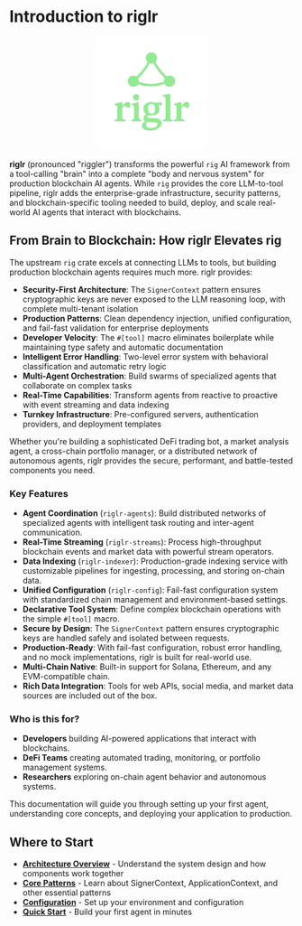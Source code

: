 # Introduction to riglr

<div align="center">
  <img src="logo.png" alt="riglr logo" width="200">
</div>

**riglr** (pronounced "riggler") transforms the powerful `rig` AI framework from a tool-calling "brain" into a complete "body and nervous system" for production blockchain AI agents. While `rig` provides the core LLM-to-tool pipeline, riglr adds the enterprise-grade infrastructure, security patterns, and blockchain-specific tooling needed to build, deploy, and scale real-world AI agents that interact with blockchains.

## From Brain to Blockchain: How riglr Elevates rig

The upstream `rig` crate excels at connecting LLMs to tools, but building production blockchain agents requires much more. riglr provides:

- **Security-First Architecture**: The `SignerContext` pattern ensures cryptographic keys are never exposed to the LLM reasoning loop, with complete multi-tenant isolation
- **Production Patterns**: Clean dependency injection, unified configuration, and fail-fast validation for enterprise deployments
- **Developer Velocity**: The `#[tool]` macro eliminates boilerplate while maintaining type safety and automatic documentation
- **Intelligent Error Handling**: Two-level error system with behavioral classification and automatic retry logic
- **Multi-Agent Orchestration**: Build swarms of specialized agents that collaborate on complex tasks
- **Real-Time Capabilities**: Transform agents from reactive to proactive with event streaming and data indexing
- **Turnkey Infrastructure**: Pre-configured servers, authentication providers, and deployment templates

Whether you're building a sophisticated DeFi trading bot, a market analysis agent, a cross-chain portfolio manager, or a distributed network of autonomous agents, riglr provides the secure, performant, and battle-tested components you need.

### Key Features

- **Agent Coordination** (`riglr-agents`): Build distributed networks of specialized agents with intelligent task routing and inter-agent communication.
- **Real-Time Streaming** (`riglr-streams`): Process high-throughput blockchain events and market data with powerful stream operators.
- **Data Indexing** (`riglr-indexer`): Production-grade indexing service with customizable pipelines for ingesting, processing, and storing on-chain data.
- **Unified Configuration** (`riglr-config`): Fail-fast configuration system with standardized chain management and environment-based settings.
- **Declarative Tool System**: Define complex blockchain operations with the simple `#[tool]` macro.
- **Secure by Design**: The `SignerContext` pattern ensures cryptographic keys are handled safely and isolated between requests.
- **Production-Ready**: With fail-fast configuration, robust error handling, and no mock implementations, riglr is built for real-world use.
- **Multi-Chain Native**: Built-in support for Solana, Ethereum, and any EVM-compatible chain.
- **Rich Data Integration**: Tools for web APIs, social media, and market data sources are included out of the box.

### Who is this for?

- **Developers** building AI-powered applications that interact with blockchains.
- **DeFi Teams** creating automated trading, monitoring, or portfolio management systems.
- **Researchers** exploring on-chain agent behavior and autonomous systems.

This documentation will guide you through setting up your first agent, understanding core concepts, and deploying your application to production.

## Where to Start

- **[Architecture Overview](concepts/architecture/index.md)** - Understand the system design and how components work together
- **[Core Patterns](concepts/architecture/core-patterns.md)** - Learn about SignerContext, ApplicationContext, and other essential patterns
- **[Configuration](concepts/configuration.md)** - Set up your environment and configuration
- **[Quick Start](quick-start.md)** - Build your first agent in minutes